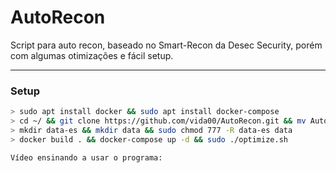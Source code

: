 # AutoRecon
Script para auto recon, baseado no Smart-Recon da Desec Security, porém com algumas otimizações e fácil setup.

---

### Setup

```sh
> sudo apt install docker && sudo apt install docker-compose
> cd ~/ && git clone https://github.com/vida00/AutoRecon.git && mv AutoRecon recon && cd recon
> mkdir data-es && mkdir data && sudo chmod 777 -R data-es data
> docker build . && docker-compose up -d && sudo ./optimize.sh

Vídeo ensinando a usar o programa: 
```
